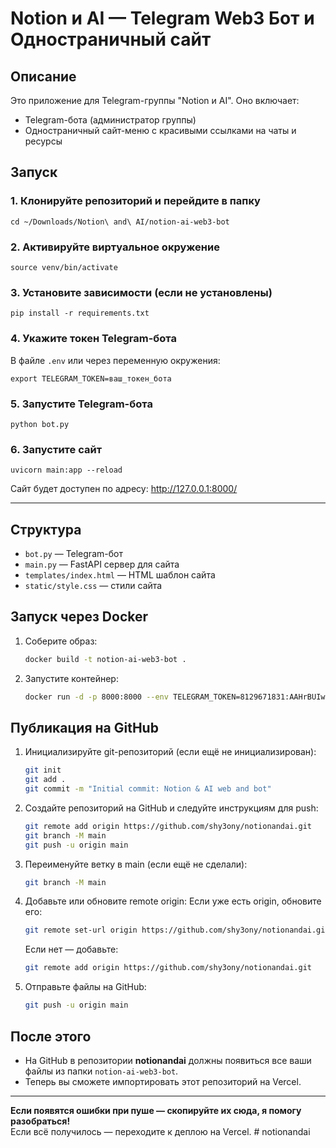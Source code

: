 # Notion и AI — Telegram Web3 Бот и Одностраничный сайт

## Описание

Это приложение для Telegram-группы "Notion и AI". Оно включает:
- Telegram-бота (администратор группы)
- Одностраничный сайт-меню с красивыми ссылками на чаты и ресурсы

## Запуск

### 1. Клонируйте репозиторий и перейдите в папку
```
cd ~/Downloads/Notion\ and\ AI/notion-ai-web3-bot
```

### 2. Активируйте виртуальное окружение
```
source venv/bin/activate
```

### 3. Установите зависимости (если не установлены)
```
pip install -r requirements.txt
```

### 4. Укажите токен Telegram-бота
В файле `.env` или через переменную окружения:
```
export TELEGRAM_TOKEN=ваш_токен_бота
```

### 5. Запустите Telegram-бота
```
python bot.py
```

### 6. Запустите сайт
```
uvicorn main:app --reload
```

Сайт будет доступен по адресу: http://127.0.0.1:8000/

---

## Структура
- `bot.py` — Telegram-бот
- `main.py` — FastAPI сервер для сайта
- `templates/index.html` — HTML шаблон сайта
- `static/style.css` — стили сайта

## Запуск через Docker

1. Соберите образ:
   ```bash
   docker build -t notion-ai-web3-bot .
   ```
2. Запустите контейнер:
   ```bash
   docker run -d -p 8000:8000 --env TELEGRAM_TOKEN=8129671831:AAHrBUIwhcymD-racDu9RIYx5S_XQ05VLcw notion-ai-web3-bot
   ```

## Публикация на GitHub

1. Инициализируйте git-репозиторий (если ещё не инициализирован):
   ```bash
   git init
   git add .
   git commit -m "Initial commit: Notion & AI web and bot"
   ```
2. Создайте репозиторий на GitHub и следуйте инструкциям для push:
   ```bash
   git remote add origin https://github.com/shy3ony/notionandai.git
   git branch -M main
   git push -u origin main
   ```

3. Переименуйте ветку в main (если ещё не сделали):
   ```bash
   git branch -M main
   ```

4. Добавьте или обновите remote origin:
   Если уже есть origin, обновите его:
   ```bash
   git remote set-url origin https://github.com/shy3ony/notionandai.git
   ```
   Если нет — добавьте:
   ```bash
   git remote add origin https://github.com/shy3ony/notionandai.git
   ```

5. Отправьте файлы на GitHub:
   ```bash
   git push -u origin main
   ```

## После этого

- На GitHub в репозитории **notionandai** должны появиться все ваши файлы из папки `notion-ai-web3-bot`.
- Теперь вы сможете импортировать этот репозиторий на Vercel.

---

**Если появятся ошибки при пуше — скопируйте их сюда, я помогу разобраться!**  
Если всё получилось — переходите к деплою на Vercel. # notionandai
